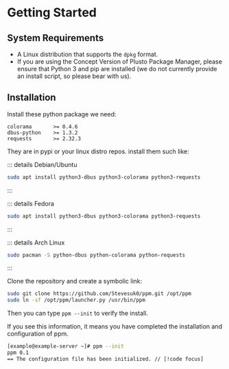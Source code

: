 # Getting Started

## System Requirements

- A Linux distribution that supports the `dpkg` format.
- If you are using the Concept Version of Plusto Package Manager, please ensure that Python 3 and pip are installed (we do not currently provide an install script, so please bear with us).

## Installation

Install these python package we need:
```
colorama       >= 0.4.6
dbus-python    >= 1.3.2
requests       >= 2.32.3
```
They are in pypi or your linux distro repos.
install them such like:

::: details Debian/Ubuntu
```bash
sudo apt install python3-dbus python3-colorama python3-requests
```
:::

::: details Fedora
```bash
sudo apt install python3-dbus python3-colorama python3-requests
```
:::

::: details Arch Linux
```bash
sudo pacman -S python-dbus python-colorama python-requests
```
:::

Clone the repository and create a symbolic link:

```bash
sudo git clone https://github.com/Stevesuk0/ppm.git /opt/ppm
sudo ln -sf /opt/ppm/launcher.py /usr/bin/ppm
```
Then you can type `ppm --init` to verify the install.

If you see this information, it means you have completed the installation and configuration of ppm.

```bash
[example@example-server ~]# ppm --init
ppm 0.1
== The configuration file has been initialized. // [!code focus]
```